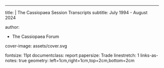 ---
title: |
    The Cassiopaea Session Transcripts
subtitle: July 1994 - August 2024

author:
- The Cassiopaea Forum

cover-image: assets/cover.svg

fontsize: 11pt
documentclass: report
papersize: Trade
linestretch: 1
links-as-notes: true
geometry: left=1cm,right=1cm,top=2cm,bottom=2cm
